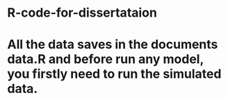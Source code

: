 # R-code-for-dissertataion
# All the data saves in the documents data.R and before run any model, you firstly need to run the simulated data. 
